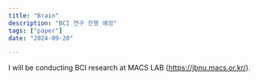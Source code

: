 ```yaml
---
title: "Brain"
description: "BCI 연구 진행 예정"
tags: ["paper"]
date: "2024-09-20"

---
```


I will be conducting BCI research at MACS LAB (https://jbnu.macs.or.kr/).